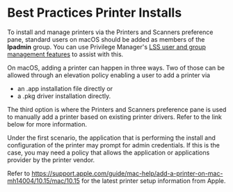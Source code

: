 [title]: # (Printers)
[tags]: # (system preferences)
[priority]: # (3)
# Best Practices Printer Installs

To install and manage printers via the Printers and Scanners preference pane, standard users on macOS should be added as members of the __lpadmin__ group. You can use Privilege Manager's [LSS user and group management features](../../../computer-groups/local-security/u-mgmt/index.md) to assist with this.

On macOS, adding a printer can happen in three ways. Two of those can be allowed through an elevation policy enabling a user to add a printer via

* an .app installation file directly or
* a .pkg driver installation directly.

The third option is where the Printers and Scanners preference pane is used to manually add a printer based on existing printer drivers. Refer to the link below for more information.

Under the first scenario, the application that is performing the install and configuration of the printer may prompt for admin credentials. If this is the case, you may need a policy that allows the application or applications provider by the printer vendor.

Refer to https://support.apple.com/guide/mac-help/add-a-printer-on-mac-mh14004/10.15/mac/10.15 for the latest printer setup information from Apple.
